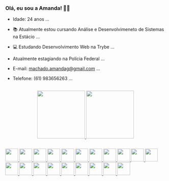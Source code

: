 ### Olá, eu sou a Amanda! 👾👋
- Idade: 24 anos ...
- 📚 Atualmente estou cursando Análise e Desenvolvimeneto de Sistemas na Estácio ...
- 💻 Estudando Desenvolvimento Web na Trybe ...
- Atualmente estagiando na Polícia Federal ...
- E-mail: machado.amandag@gmail.com ...
- Telefone: (61) 983656263 ...

  ##

<div align="center">
  <a href="https://github.com/mandioquynha">
  <img height="150em" src="https://github-readme-stats.vercel.app/api?username=mandioquynha&show_icons=true&theme=panda&include_all_commits=true&count_private=true"/>
  <img height="150em" src="https://github-readme-stats.vercel.app/api/top-langs/?username=mandioquynha&layout=compact&langs_count=7&theme=panda"/>
</div>

##

<div style="display: inline_block">
  <img heigth="30" width="40" src="https://cdn.jsdelivr.net/gh/devicons/devicon/icons/css3/css3-original-wordmark.svg" />
  <img heigth="30" width="40" src="https://cdn.jsdelivr.net/gh/devicons/devicon/icons/docker/docker-original-wordmark.svg" />
  <img heigth="30" width="40" src="https://cdn.jsdelivr.net/gh/devicons/devicon/icons/express/express-original.svg" />
  <img heigth="30" width="40" src="https://cdn.jsdelivr.net/gh/devicons/devicon/icons/git/git-original.svg" />
  <img heigth="30" width="40" src="https://cdn.jsdelivr.net/gh/devicons/devicon/icons/heroku/heroku-original-wordmark.svg" />
  <img heigth="30" width="40" src="https://cdn.jsdelivr.net/gh/devicons/devicon/icons/html5/html5-original.svg" />
  <img heigth="30" width="40" src="https://cdn.jsdelivr.net/gh/devicons/devicon/icons/javascript/javascript-original.svg" />
  <img heigth="30" width="40" src="https://cdn.jsdelivr.net/gh/devicons/devicon/icons/jest/jest-plain.svg" />
  <img heigth="30" width="40" src="https://cdn.jsdelivr.net/gh/devicons/devicon/icons/mocha/mocha-plain.svg" />
  <img heigth="30" width="40" src="https://cdn.jsdelivr.net/gh/devicons/devicon/icons/mongodb/mongodb-original-wordmark.svg" />
  <img heigth="30" width="40" src="https://cdn.jsdelivr.net/gh/devicons/devicon/icons/mysql/mysql-plain-wordmark.svg" />
  <img heigth="30" width="40" src="https://cdn.jsdelivr.net/gh/devicons/devicon/icons/nodejs/nodejs-plain-wordmark.svg" />
  <img heigth="30" width="40" src="https://cdn.jsdelivr.net/gh/devicons/devicon/icons/npm/npm-original-wordmark.svg" />
  <img heigth="30" width="40" src="https://cdn.jsdelivr.net/gh/devicons/devicon/icons/postgresql/postgresql-plain.svg" />
  <img heigth="30" width="40" src="https://cdn.jsdelivr.net/gh/devicons/devicon/icons/python/python-original.svg" />
  <img heigth="30" width="40" src="https://cdn.jsdelivr.net/gh/devicons/devicon/icons/react/react-original-wordmark.svg" />
  <img heigth="30" width="40" src="https://cdn.jsdelivr.net/gh/devicons/devicon/icons/redux/redux-original.svg" />
  <img heigth="30" width="40" src="https://cdn.jsdelivr.net/gh/devicons/devicon/icons/sequelize/sequelize-original-wordmark.svg" />
  <img heigth="30" width="40" src="https://cdn.jsdelivr.net/gh/devicons/devicon/icons/typescript/typescript-original.svg" />
  <img heigth="30" width="40" src="https://cdn.jsdelivr.net/gh/devicons/devicon/icons/vscode/vscode-original.svg" />
</div>

